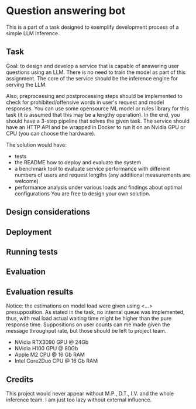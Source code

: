 # Question answering bot
This is a part of a task designed to exemplify development process of a simple LLM inference.

## Task
Goal: to design and develop a service that is capable of answering user questions using an LLM.
There is no need to train the model as part of this assignment.
The core of the service should be the inference engine for serving the LLM.

Also, preprocessing and postprocessing steps should be implemented to check for prohibited/offensive words in user's request and model responses.
You can use some opensource ML model or rules library for this task (it is assumed that this may be a lengthy operation).
In the end, you should have a 3-step pipeline that solves the given task.
The service should have an HTTP API and be wrapped in Docker to run it on an Nvidia GPU or CPU (you can choose the hardware).

The solution would have:
* tests
* the README how to deploy and evaluate the system
* a benchmark tool to evaluate service performance with different numbers of users and request lengths (any additional measurements are welcome)
* performance analysis under various loads and findings about optimal configurations
You are free to design your own solution.

## Design considerations

## Deployment

## Running tests

## Evaluation

## Evaluation results
Notice: the estimations on model load were given using <...> presupposition.
As stated in the task, no internal queue was implemented, thus, with real load actual waiting time might be higher than the pure response time.
Suppositions on user counts can me made given the message throughput rate, but those should be left to project team.
 - NVidia RTX3090 GPU @ 24Gb
 - NVidia H100 GPU @ 80Gb
 - Apple M2 CPU @ 16 Gb RAM
 - Intel Core2Duo CPU @ 16 Gb RAM

## Credits
This project would never appear without M.P., D.T., I.V. and the whole inference team. I am just too lazy without external influence.
